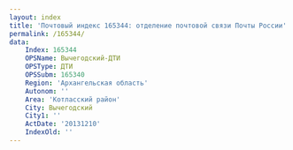 ```yaml
---
layout: index
title: 'Почтовый индекс 165344: отделение почтовой связи Почты России'
permalink: /165344/
data:
    Index: 165344
    OPSName: Вычегодский-ДТИ
    OPSType: ДТИ
    OPSSubm: 165340
    Region: 'Архангельская область'
    Autonom: ''
    Area: 'Котласский район'
    City: Вычегодский
    City1: ''
    ActDate: '20131210'
    IndexOld: ''
---
```

